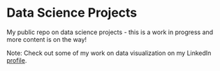 # Data Science Projects
My public repo on data science projects - this is a work in progress and more content is on the way! 

Note: Check out some of my work on data visualization on my LinkedIn [profile](https://www.linkedin.com/in/jeric-l-03442336/).
